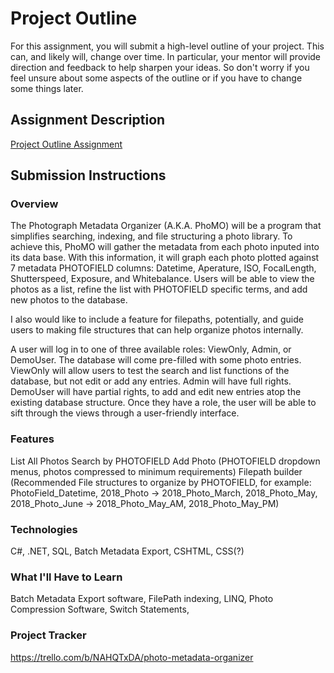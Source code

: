 # Project Outline
For this assignment, you will submit a high-level outline of your project. This can, and likely will, change over time. In particular, your mentor will provide direction and feedback to help sharpen your ideas. So don't worry if you feel unsure about some aspects of the outline or if you have to change some things later.

## Assignment Description
[Project Outline Assignment](https://education.launchcode.org/liftoff/modules/assignments/project-outline)

## Submission Instructions

### Overview
The Photograph Metadata Organizer (A.K.A. PhoMO) will be a program that simplifies searching, indexing, and file structuring a photo library. To achieve this, PhoMO will gather the metadata from each photo inputed into its data base. With this information, it will graph each photo plotted against 7 metadata PHOTOFIELD columns: Datetime, Aperature, ISO, FocalLength, Shutterspeed, Exposure, and Whitebalance. Users will be able to view the photos as a list, refine the list with PHOTOFIELD specific terms, and add new photos to the database. 

I also would like to include a feature for filepaths, potentially, and guide users to making file structures that can help organize photos internally.

A user will log in to one of three available roles: ViewOnly, Admin, or DemoUser. The database will come pre-filled with some photo entries. ViewOnly will allow users to test the search and list functions of the database, but not edit or add any entries. Admin will have full rights. DemoUser will have partial rights, to add and edit new entries atop the existing database structure. Once they have a role, the user will be able to sift through the views through a user-friendly interface. 

### Features
List All Photos
Search by PHOTOFIELD
Add Photo (PHOTOFIELD dropdown menus, photos compressed to minimum requirements)
Filepath builder (Recommended File structures to organize by PHOTOFIELD, for example: PhotoField_Datetime, 2018_Photo -> 2018_Photo_March, 2018_Photo_May, 2018_Photo_June -> 2018_Photo_May_AM, 2018_Photo_May_PM) 

### Technologies
C#, .NET, SQL, Batch Metadata Export, CSHTML, CSS(?) 

### What I'll Have to Learn
Batch Metadata Export software, FilePath indexing, LINQ, Photo Compression Software, Switch Statements, 

### Project Tracker
https://trello.com/b/NAHQTxDA/photo-metadata-organizer

